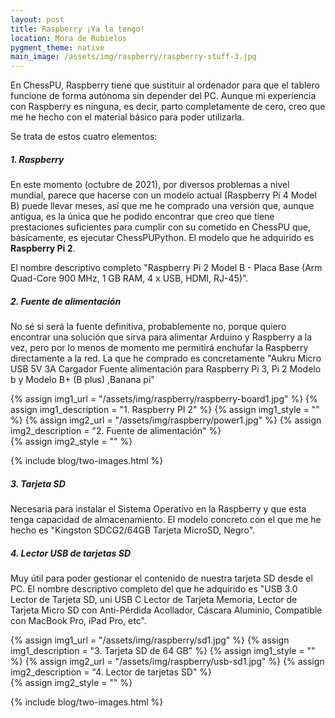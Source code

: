 ```yaml
---
layout: post
title: Raspberry ¡Ya la tengo!
location: Mora de Rubielos
pygment_theme: native
main_image: /assets/img/raspberry/raspberry-stuff-3.jpg
---
```

En ChessPU, Raspberry tiene que sustituir al ordenador para que el tablero funcione de forma autónoma sin depender del PC. Aunque mi experiencia con Raspberry es ninguna, es decir, parto completamente de cero, creo que me he hecho con el material básico para poder utilizarla. 

Se trata de estos cuatro elementos:

##### 1. Raspberry
En este momento (octubre de 2021), por diversos problemas a nivel mundial, parece que hacerse con un modelo actual (Raspberry Pi 4 Model B) puede llevar meses, así que me he comprado una versión que, aunque antigua, es la única que he podido encontrar que creo que tiene prestaciones suficientes para cumplir con su cometido en ChessPU que, básicamente, es ejecutar ChessPUPython. El modelo que he adquirido es **Raspberry Pi 2**.

El nombre descriptivo completo "Raspberry Pi 2 Model B - Placa Base (Arm Quad-Core 900 MHz, 1 GB RAM, 4 x USB, HDMI, RJ-45)".

##### 2. Fuente de alimentación
No sé si será la fuente definitiva, probablemente no, porque quiero encontrar una solución que sirva para alimentar Arduino y Raspberry a la vez, pero por lo menos de momento me permitirá enchufar la Raspberry directamente a la red. La que he comprado es concretamente "Aukru Micro USB 5V 3A Cargador Fuente alimentación para Raspberry Pi 3, Pi 2 Modelo b y Modelo B+ (B plus) ,Banana pi"

{% assign img1_url = "/assets/img/raspberry/raspberry-board1.jpg" %}
{% assign img1_description = "1. Raspberry PI 2" %}
{% assign img1_style = "" %}
{% assign img2_url = "/assets/img/raspberry/power1.jpg" %}
{% assign img2_description = "2. Fuente de alimentación" %}    
{% assign img2_style = "" %}    

{% include blog/two-images.html %}

##### 3. Tarjeta SD
Necesaria para instalar el Sistema Operativo en la Raspberry y que esta tenga capacidad de almacenamiento. El modelo concreto con el que me he hecho es "Kingston SDCG2/64GB Tarjeta MicroSD, Negro".

##### 4. Lector USB de tarjetas SD
Muy útil para poder gestionar el contenido de nuestra tarjeta SD desde el PC. El nombre descriptivo completo del que he adquirido es "USB 3.0 Lector de Tarjeta SD, uni USB C Lector de Tarjeta Memoria, Lector de Tarjeta Micro SD con Anti-Pérdida Acollador, Cáscara Aluminio, Compatible con MacBook Pro, iPad Pro, etc".

{% assign img1_url = "/assets/img/raspberry/sd1.jpg" %}
{% assign img1_description = "3. Tarjeta SD de 64 GB" %}
{% assign img1_style = "" %}
{% assign img2_url = "/assets/img/raspberry/usb-sd1.jpg" %}
{% assign img2_description = "4. Lector de tarjetas SD" %}    
{% assign img2_style = "" %}    

{% include blog/two-images.html %}